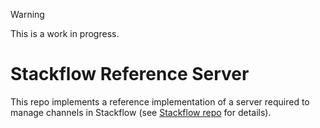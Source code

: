 > [!WARNING]
> This is a work in progress.

# Stackflow Reference Server

This repo implements a reference implementation of a server required to manage
channels in Stackflow (see
[Stackflow repo](https://github.com/obycode/stackflow) for details).
